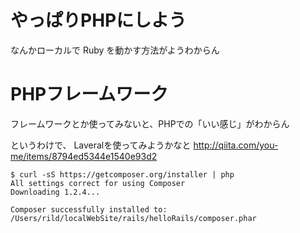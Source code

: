 # やっぱりPHPにしよう
なんかローカルで Ruby を動かす方法がようわからん

# PHPフレームワーク
フレームワークとか使ってみないと、PHPでの「いい感じ」がわからん

というわけで、
Laveralを使ってみようかなと
http://qiita.com/you-me/items/8794ed5344e1540e93d2


```
$ curl -sS https://getcomposer.org/installer | php
All settings correct for using Composer
Downloading 1.2.4...

Composer successfully installed to: /Users/rild/localWebSite/rails/helloRails/composer.phar
```
